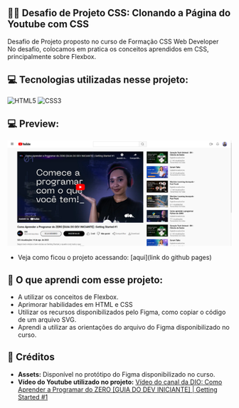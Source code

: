 ## 🏋️‍♂️ Desafio de Projeto CSS: Clonando a Página do Youtube com CSS
Desafio de Projeto proposto no curso de Formação CSS Web Developer <br>
No desafio, colocamos em pratica os conceitos aprendidos em CSS, principalmente sobre Flexbox.

## 💻 Tecnologias utilizadas nesse projeto:
<div style="display: inline_block">
  <img alt="HTML5" src="https://img.shields.io/badge/HTML5-E34F26?style=for-the-badge&logo=html5&logoColor=white">
  <img alt="CSS3" src="https://img.shields.io/badge/CSS3-1572B6?style=for-the-badge&logo=css3&logoColor=white">
</div>

## 💻 Preview:
![Imagem do Projeto](Img/Clonando-o-youtube.png)
- Veja como ficou o projeto acessando: [aqui](link do github pages)

## 🤔 O que aprendi com esse projeto:
- A utilizar os conceitos de Flexbox.
- Aprimorar habilidades em HTML e CSS 
- Utilizar os recursos disponibilizados pelo Figma, como copiar o código de um arquivo SVG.
- Aprendi a utilizar as orientações do arquivo do Figma disponibilizado no curso.

## 📌 Créditos
- **Assets:** Disponível no protótipo do Figma disponibilizado no curso.
- **Vídeo do Youtube utilizado no projeto:** [Vídeo do canal da DIO: Como Aprender a Programar do ZERO [GUIA DO DEV INICIANTE] | Getting Started #1
](https://www.youtube.com/watch?v=D9Zk2YKBOl8)
